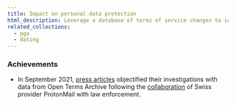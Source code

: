 ```yaml
---
title: Impact on personal data protection
html_description: Leverage a database of terms of service changes to identify privacy practices and compliance to personal data protection frameworks such as GDPR, CCPA or LGPD
related_collections:
  - pga
  - dating
---
```


### Achievements

- In September 2021, [press articles](https://techcrunch.com/2021/09/06/protonmail-logged-ip-address-of-french-activist-after-order-by-swiss-authorities/) objectified their investigations with data from Open Terms Archive following the [collaboration](https://opentermsarchive.org/case-studies/protonmail-clarifies-its-privacy-policies) of Swiss provider ProtonMail with law enforcement.
